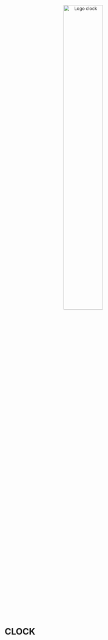 <div id="" align="center">
  <img src="./assets/readmeImg/time_clock.png" alt="Logo clock" width="50%" />
</div>

# CLOCK